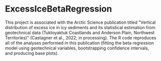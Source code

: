 # ExcessIceBetaRegression
This project is associated with the Arctic Science publication titled "Vertical distribution of excess ice in icy sediments and its statistical estimation from geotechnical data (Tuktoyaktuk Coastlands and Anderson Plain, Northwest Territories)" (Castagner et al., 2022; in processing). The R code reproduces all of the analyses performed in this publication (fitting the beta regression model using geotechnical variables, bootstrapping confidence intervals, and producing base plots).
